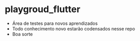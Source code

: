# playgroud_flutter
- Área de testes para novos aprendizados
- Todo conhecimento novo estarão codensados nesse repo
- Boa sorte
